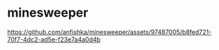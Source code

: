 # minesweeper



https://github.com/anfishka/minesweeper/assets/97487005/b8fed721-70f7-4dc2-ad5e-f23e7a4a0d4b

